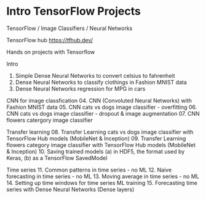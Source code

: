 # Intro TensorFlow Projects

TensorFlow / Image Classifiers / Neural Networks

TensorFlow hub https://tfhub.dev/

Hands on projects with Tensorflow

Intro
01. Simple Dense Neural Networks to convert celsius to fahrenheit
02. Dense Neural Networks to classify clothings in Fashion MNIST data
03. Dense Neural Networks regression for MPG in cars

CNN for image classfication
04. CNN (Convoluted Neural Networks) with Fashion MNIST data
05. CNN cats vs dogs image classifier - overfitting
06. CNN cats vs dogs image classifier - dropout & image augmentation
07. CNN flowers catergory image classifier

Transfer learning
08. Transfer Learning cats vs dogs image classifier with TensorFlow Hub models (MobileNet & Inception)
09. Transfer Learning flowers category image classifier with TensorFlow Hub models (MobileNet & Inception)
10. Saving trained models (a) in HDF5, the format used by Keras, (b) as a TensorFlow SavedModel

Time series
11. Common patterns in time series   - no ML
12. Naive forecasting in time series - no ML
13. Moving average in time series    - no ML
14. Setting up time windows for time series ML training
15. Forecasting time series with Dense Neural Networks (Dense layers)
